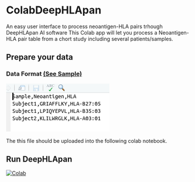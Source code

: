 # ColabDeepHLApan
An easy user interface to process neoantigen-HLA pairs trhough DeepHLApan AI software
This Colab app will let you process a Neoantigen-HLA pair table from a chort study including several patients/samples.

## Prepare your data
### Data Format [(See Sample)](https://github.com/elmerfer/ColabDeepHLApan/blob/main/MyPatientsNeoantigenList.csv)
![DataFormat](https://github.com/elmerfer/ITSNdb/blob/main/DataFormat.png)

The this file should be uploaded into the following colab notebook.
## Run DeepHLApan
[![Colab](https://colab.research.google.com/assets/colab-badge.svg)](https://colab.research.google.com/github/elmerfer/ColabDeepHLApan/blob/main/DeepHLApan_Colab.ipynb)

